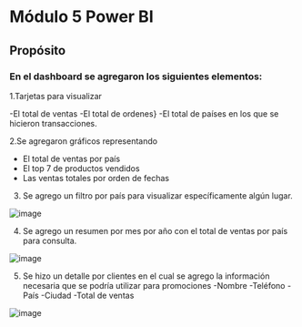 # Módulo 5 Power BI

## Propósito

### En el dashboard se agregaron los siguientes elementos:

1.Tarjetas para visualizar 

-El total de ventas
-El total de ordenes}
-El total de países en los que se hicieron transacciones.

2.Se agregaron gráficos representando 
 - El total de ventas por país
 - El top 7 de productos vendidos
 - Las ventas totales por orden de fechas

3. Se agrego un filtro por país para visualizar específicamente algún lugar.

![image](https://github.com/user-attachments/assets/bef1cc12-e699-4ccb-807a-dc271c0cf46d)


4. Se agrego un resumen por mes por año con el total de ventas por país para consulta.

![image](https://github.com/user-attachments/assets/a67a17a4-6917-4a5d-98ff-99cf951a376a)



5. Se hizo un detalle por clientes en el cual se agrego la información necesaria que se podría utilizar para promociones
-Nombre
-Teléfono
-País
-Ciudad
-Total de ventas

![image](https://github.com/user-attachments/assets/a49c618b-c0c9-4b2c-a8f4-966085e3cfbd)

 
